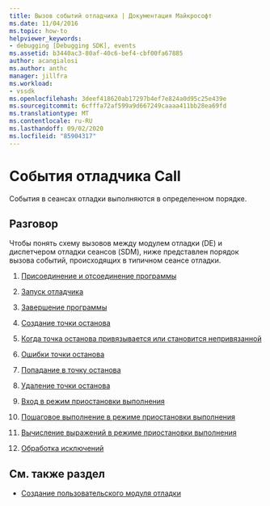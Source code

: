 ```yaml
---
title: Вызов событий отладчика | Документация Майкрософт
ms.date: 11/04/2016
ms.topic: how-to
helpviewer_keywords:
- debugging [Debugging SDK], events
ms.assetid: b3440ac3-80af-40c6-bef4-cbf00fa67885
author: acangialosi
ms.author: anthc
manager: jillfra
ms.workload:
- vssdk
ms.openlocfilehash: 3deef418620ab17297b4ef7e824a0d95c25e439e
ms.sourcegitcommit: 6cfffa72af599a9d667249caaaa411bb28ea69fd
ms.translationtype: MT
ms.contentlocale: ru-RU
ms.lasthandoff: 09/02/2020
ms.locfileid: "85904317"
---
```

# <a name="call-debugger-events"></a>События отладчика Call
События в сеансах отладки выполняются в определенном порядке.

## <a name="discussion"></a>Разговор
 Чтобы понять схему вызовов между модулем отладки (DE) и диспетчером отладки сеансов (SDM), ниже представлен порядок вызова событий, происходящих в типичном сеансе отладки.

1. [Присоединение и отсоединение программы](../../extensibility/debugger/attaching-and-detaching-to-a-program.md)

2. [Запуск отладчика](../../extensibility/debugger/launching-the-debugger.md)

3. [Завершение программы](../../extensibility/debugger/terminating-a-program.md)

4. [Создание точки останова](../../extensibility/debugger/creating-a-breakpoint.md)

5. [Когда точка останова привязывается или становится непривязанной](../../extensibility/debugger/when-a-breakpoint-binds-or-becomes-unbound.md)

6. [Ошибки точки останова](../../extensibility/debugger/breakpoint-errors.md)

7. [Попадание в точку останова](../../extensibility/debugger/hitting-a-breakpoint.md)

8. [Удаление точки останова](../../extensibility/debugger/deleting-a-breakpoint.md)

9. [Вход в режим приостановки выполнения](../../extensibility/debugger/entering-break-mode.md)

10. [Пошаговое выполнение в режиме приостановки выполнения](../../extensibility/debugger/stepping-in-break-mode.md)

11. [Вычисление выражений в режиме приостановки выполнения](../../extensibility/debugger/expression-evaluation-in-break-mode.md)

12. [Обработка исключений](../../extensibility/debugger/exception-handling-visual-studio-sdk.md)

## <a name="see-also"></a>См. также раздел
- [Создание пользовательского модуля отладки](../../extensibility/debugger/creating-a-custom-debug-engine.md)
